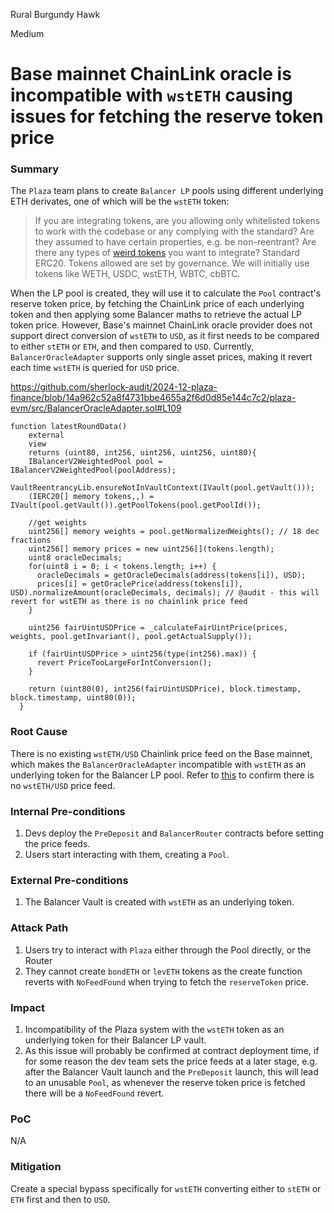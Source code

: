 Rural Burgundy Hawk

Medium

# Base mainnet ChainLink oracle is incompatible with `wstETH` causing issues for fetching the reserve token price

### Summary

The `Plaza` team plans to create `Balancer LP` pools using different underlying ETH derivates, one of which will be the `wstETH` token:

> If you are integrating tokens, are you allowing only whitelisted tokens to work with the codebase or any complying with the standard? Are they assumed to have certain properties, e.g. be non-reentrant? Are there any types of [weird tokens](https://github.com/d-xo/weird-erc20) you want to integrate?
Standard ERC20. Tokens allowed are set by governance. We will initially use tokens like WETH, USDC, wstETH, WBTC, cbBTC.

When the LP pool is created, they will use it to calculate the `Pool` contract's reserve token price, by fetching the ChainLink price of each underlying token and then applying some Balancer maths to retrieve the actual LP token price. However, Base's mainnet ChainLink oracle provider does not support direct conversion of `wstETH` to `USD`, as it first needs to be compared to either `stETH` or `ETH`, and then compared to `USD`. Currently, `BalancerOracleAdapter` supports only single asset prices, making it revert each time `wstETH` is queried for `USD` price.

https://github.com/sherlock-audit/2024-12-plaza-finance/blob/14a962c52a8f4731bbe4655a2f6d0d85e144c7c2/plaza-evm/src/BalancerOracleAdapter.sol#L109
```solidity
function latestRoundData()
    external
    view
    returns (uint80, int256, uint256, uint256, uint80){
    IBalancerV2WeightedPool pool = IBalancerV2WeightedPool(poolAddress);
    VaultReentrancyLib.ensureNotInVaultContext(IVault(pool.getVault()));
    (IERC20[] memory tokens,,) = IVault(pool.getVault()).getPoolTokens(pool.getPoolId());
    
    //get weights
    uint256[] memory weights = pool.getNormalizedWeights(); // 18 dec fractions
    uint256[] memory prices = new uint256[](tokens.length);
    uint8 oracleDecimals;
    for(uint8 i = 0; i < tokens.length; i++) {
      oracleDecimals = getOracleDecimals(address(tokens[i]), USD);
      prices[i] = getOraclePrice(address(tokens[i]), USD).normalizeAmount(oracleDecimals, decimals); // @audit - this will revert for wstETH as there is no chainlink price feed
    }

    uint256 fairUintUSDPrice = _calculateFairUintPrice(prices, weights, pool.getInvariant(), pool.getActualSupply());

    if (fairUintUSDPrice > uint256(type(int256).max)) {
      revert PriceTooLargeForIntConversion();
    }

    return (uint80(0), int256(fairUintUSDPrice), block.timestamp, block.timestamp, uint80(0));
  }
```

### Root Cause

There is no existing `wstETH/USD` Chainlink price feed on the Base mainnet, which makes the `BalancerOracleAdapter` incompatible with `wstETH` as an underlying token for the Balancer LP pool. Refer to [this](https://docs.chain.link/data-feeds/price-feeds/addresses?network=base&page=1&search=wstETH) to confirm there is no `wstETH/USD` price feed.

### Internal Pre-conditions

1. Devs deploy the `PreDeposit` and `BalancerRouter` contracts before setting the price feeds.
2. Users start interacting with them, creating a `Pool`.

### External Pre-conditions

1. The Balancer Vault is created with `wstETH` as an underlying token.

### Attack Path

1. Users try to interact with `Plaza` either through the Pool directly, or the Router
2. They cannot create `bondETH` or `levETH` tokens as the create function reverts with `NoFeedFound` when trying to fetch the `reserveToken` price.

### Impact

1. Incompatibility of the Plaza system with the `wstETH` token as an underlying token for their Balancer LP vault.
2. As this issue will probably be confirmed at contract deployment time, if for some reason the dev team sets the price feeds at a later stage, e.g. after the Balancer Vault launch and the `PreDeposit` launch, this will lead to an unusable `Pool`, as whenever the reserve token price is fetched there will be a `NoFeedFound` revert.

### PoC

N/A

### Mitigation

Create a special bypass specifically for `wstETH` converting either to `stETH` or `ETH` first and then to `USD`.